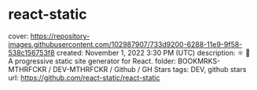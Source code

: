 # react-static

cover: https://repository-images.githubusercontent.com/102987907/733d9200-6288-11e9-9f58-538c156753f8
created: November 1, 2022 3:30 PM (UTC)
description: ⚛️ 🚀 A progressive static site generator for React.
folder: BOOKMRKS-MTHRFCKR / DEV-MTHRFCKR / Github / GH Stars
tags: DEV, github stars
url: https://github.com/react-static/react-static